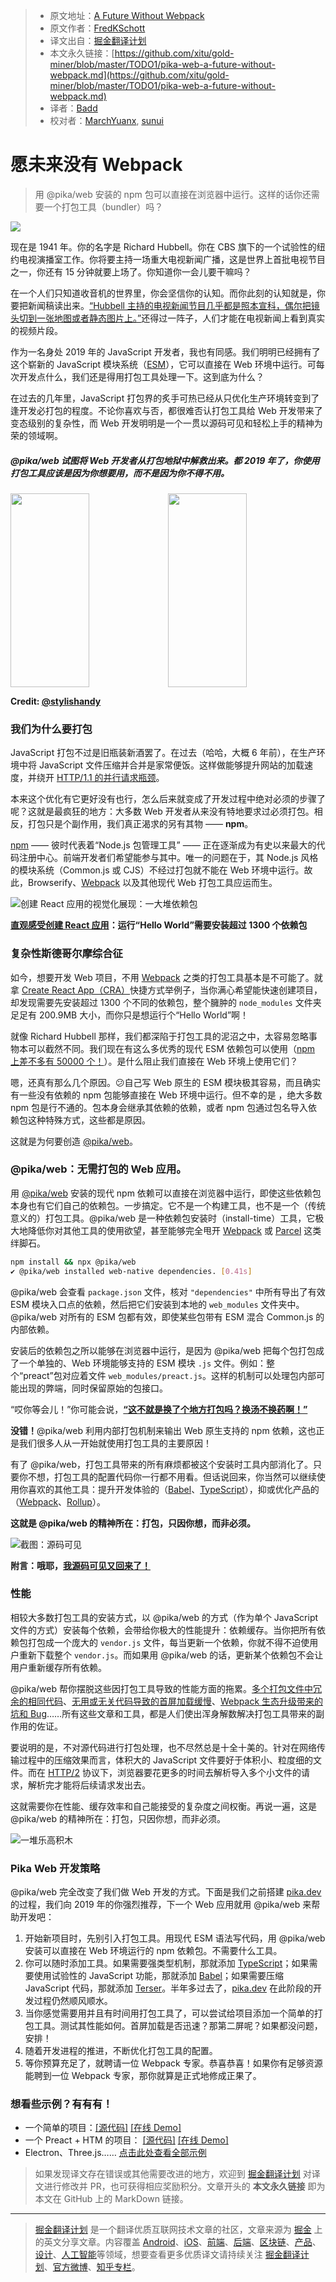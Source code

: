 > * 原文地址：[A Future Without Webpack](https://www.pika.dev/blog/pika-web-a-future-without-webpack/)
> * 原文作者：[FredKSchott](https://twitter.com/FredKSchott)
> * 译文出自：[掘金翻译计划](https://github.com/xitu/gold-miner)
> * 本文永久链接：[https://github.com/xitu/gold-miner/blob/master/TODO1/pika-web-a-future-without-webpack.md](https://github.com/xitu/gold-miner/blob/master/TODO1/pika-web-a-future-without-webpack.md)
> * 译者：[Badd](https://juejin.im/user/5b0f6d4b6fb9a009e405dda1)
> * 校对者：[MarchYuanx](https://github.com/MarchYuanx), [sunui](https://github.com/sunui)

# 愿未来没有 Webpack

> 用 @pika/web 安装的 npm 包可以直接在浏览器中运行。这样的话你还需要一个打包工具（bundler）吗？

![](https://www.pika.dev/static/img/bundling-cover.jpg)

现在是 1941 年。你的名字是 Richard Hubbell。你在 CBS 旗下的一个试验性的纽约电视演播室工作。你将要主持一场重大电视新闻广播，这是世界上首批电视节目之一，你还有 15 分钟就要上场了。你知道你一会儿要干嘛吗？

在一个人们只知道收音机的世界里，你会坚信你的认知。而你此刻的认知就是，你要把新闻稿读出来。[“Hubbell 主持的电视新闻节目几乎都是照本宣科，偶尔把镜头切到一张地图或者静态图片上。”](https://books.google.com/books?id=yWrEDQAAQBAJ&lpg=PA132&ots=WBn6zP9HAW&dq=newscasts%20featured%20Hubbell%20reading%20a%20script%20with%20only%20occasional%20cutaways&pg=PA132#v=onepage&q=newscasts%20featured%20Hubbell%20reading%20a%20script%20with%20only%20occasional%20cutaways&f=false)还得过一阵子，人们才能在电视新闻上看到真实的视频片段。

作为一名身处 2019 年的 JavaScript 开发者，我也有同感。我们明明已经拥有了这个崭新的 JavaScript 模块系统（[ESM](https://flaviocopes.com/es-modules/)），它可以直接在 Web 环境中运行。可每次开发点什么，我们还是得用打包工具处理一下。这到底为什么？

在过去的几年里，JavaScript 打包界的炙手可热已经从只优化生产环境转变到了逢开发必打包的程度。不论你喜欢与否，都很难否认打包工具给 Web 开发带来了变态级别的复杂性，而 Web 开发明明是一个一贯以源码可见和轻松上手的精神为荣的领域啊。

##### @pika/web 试图将 Web 开发者从打包地狱中解救出来。都 2019 年了，你使用打包工具应该是因为你想要用，而不是因为你不得不用。

<img height="310" width="50%" src="https://www.pika.dev/static/img/bundling-webpack-graph.jpeg"/><img height="310" width="50%" src="https://www.pika.dev/static/img/bundling-crazy-charlie.jpeg"/>

**Credit: [@stylishandy](https://twitter.com/stylishandy/status/1105049564237754373)**

### 我们为什么要打包

JavaScript 打包不过是旧瓶装新酒罢了。在过去（哈哈，大概 6 年前），在生产环境中将 JavaScript 文件压缩并合并是家常便饭。这样做能够提升网站的加载速度，并绕开 [HTTP/1.1 的并行请求瓶颈](https://stackoverflow.com/a/985704)。

本来这个优化有它更好没有也行，怎么后来就变成了开发过程中绝对必须的步骤了呢？这就是最疯狂的地方：大多数 Web 开发者从来没有特地要求过必须打包。相反，打包只是个副作用，我们真正渴求的另有其物 —— **npm**。

[npm](https://npmjs.com) —— 彼时代表着“Node.js 包管理工具” —— 正在逐渐成为有史以来最大的代码注册中心。前端开发者们希望能参与其中。唯一的问题在于，其 Node.js 风格的模块系统（Common.js 或 CJS）不经过打包就不能在 Web 环境中运行。故此，Browserify、[Webpack](https://webpack.js.org) 以及其他现代 Web 打包工具应运而生。

![创建 React 应用的视觉化展现：一大堆依赖包](https://www.pika.dev/static/img/bundling-cra-graph-2.jpg)

**[直观感受创建 React 应用](https://npm.anvaka.com/#/view/2d/react-scripts)：运行“Hello World”需要安装超过 1300 个依赖包**

### 复杂性斯德哥尔摩综合征

如今，想要开发 Web 项目，不用 [Webpack](https://webpack.js.org) 之类的打包工具基本是不可能了。就拿 [Create React App（CRA）](https://facebook.github.io/create-react-app/)快捷方式举例子，当你满心希望能快速创建项目，却发现需要先安装超过 1300 个不同的依赖包，整个臃肿的 `node_modules` 文件夹足足有 200.9MB 大小，而你只是想运行个“Hello World”啊！

就像 Richard Hubbell 那样，我们都深陷于打包工具的泥沼之中，太容易忽略事物本可以截然不同。我们现在有这么多优秀的现代 ESM 依赖包可以使用（[npm 上差不多有 50000 个！](https://www.pika.dev/about/stats)）。是什么阻止我们直接在 Web 环境上使用它们？

嗯，还真有那么几个原因。😕自己写 Web 原生的 ESM 模块极其容易，而且确实有一些没有依赖的 npm 包能够直接在 Web 环境中运行。但不幸的是 ，绝大多数 npm 包是行不通的。包本身会继承其依赖的依赖，或者 npm 包通过包名导入依赖包这种特殊方式，这些都是原因。

这就是为何要创造 [@pika/web](https://github.com/pikapkg/web)。

### @pika/web：无需打包的 Web 应用。

用 [@pika/web](https://github.com/pikapkg/web) 安装的现代 npm 依赖可以直接在浏览器中运行，即使这些依赖包本身也有它们自己的依赖包。一步搞定。它不是一个构建工具，也不是一个（传统意义的）打包工具。@pika/web 是一种依赖包安装时（install-time）工具，它极大地降低你对其他工具的使用欲望，甚至能够完全甩开 [Webpack](https://webpack.js.org) 或 [Parcel](https://parceljs.org/) 这类绊脚石。

```bash
npm install && npx @pika/web
✔ @pika/web installed web-native dependencies. [0.41s]
```

@pika/web 会查看 `package.json` 文件，核对 `"dependencies"` 中所有导出了有效 ESM 模块入口点的依赖，然后把它们安装到本地的 `web_modules` 文件夹中。@pika/web 对所有的 ESM 包都有效，即使某些包带有 ESM 混合 Common.js 的内部依赖。

安装后的依赖包之所以能够在浏览器中运行，是因为 @pika/web 把每个包打包成了一个单独的、Web 环境能够支持的 ESM 模块 `.js` 文件。例如：整个“preact”包对应着文件 `web_modules/preact.js`。这样的机制可以处理包内部可能出现的弊端，同时保留原始的包接口。

“哎你等会儿！”你可能会说，[**“这不就是换了个地方打包吗？换汤不换药啊！”**](https://twitter.com/TheLarkInn/status/1102462419366891522)

**没错！**@pika/web 利用内部打包机制来输出 Web 原生支持的 npm 依赖，这也正是我们很多人从一开始就使用打包工具的主要原因！

有了 @pika/web，打包工具带来的所有麻烦都被这个安装时工具内部消化了。只要你不想，打包工具的配置代码你一行都不用看。但话说回来，你当然可以继续使用你喜欢的其他工具：提升开发体验的（[Babel](https://babeljs.io/)、[TypeScript](https://www.typescriptlang.org)），抑或优化产品的（[Webpack](https://webpack.js.org)、[Rollup](https://rollupjs.org/)）。

**这就是 @pika/web 的精神所在：打包，只因你想，而非必须。**

![截图：源码可见](https://www.pika.dev/static/img/bundling-view-source.png)

**附言：哦耶，[我源码可见又回来了！](https://www.pika.dev/js/PackageList.js)**

### 性能

相较大多数打包工具的安装方式，以 @pika/web 的方式（作为单个 JavaScript 文件的方式）安装每个依赖，会带给你极大的性能提升：依赖缓存。当你把所有依赖包打包成一个庞大的 `vendor.js` 文件，每当更新一个依赖，你就不得不迫使用户重新下载整个 `vendor.js`。而如果用 @pika/web 的话，更新某个依赖包不会让用户重新缓存所有依赖。

@pika/web 帮你摆脱这些因打包工具导致的性能方面的拖累。[多个打包文件中冗余的相同代码](https://formidable.com/blog/2018/finding-webpack-duplicates-with-inspectpack-plugin/)、[无用或无关代码导致的首屏加载缓慢](https://medium.com/webpack/better-tree-shaking-with-deep-scope-analysis-a0b788c0ce77)、[Webpack 生态升级带来的坑和 Bug](https://medium.com/@allanbaptista/the-problem-with-webpack-8a025268a761)……所有这些文章和工具，都是人们使出浑身解数解决打包工具带来的副作用的佐证。

要说明的是，不对源代码进行打包处理，也不尽然总是十全十美的。针对在网络传输过程中的压缩效果而言，体积大的 JavaScript 文件要好于体积小、粒度细的文件。而在 [HTTP/2](https://developers.google.com/web/fundamentals/performance/http2/#request_and_response_multiplexing) 协议下，浏览器要花更多的时间去解析导入多个小文件的请求，解析完才能将后续请求发出去。

这就需要你在性能、缓存效率和自己能接受的复杂度之间权衡。再说一遍，这是 @pika/web 的精神所在：打包，只因你想，而非必须。

![一堆乐高积木](https://www.pika.dev/static/img/bundling-legos.jpg)

### Pika Web 开发策略

@pika/web 完全改变了我们做 Web 开发的方式。下面是我们之前搭建 [pika.dev](https://www.pika.dev/) 的过程，我们向 2019 年的你强烈推荐，下一个 Web 应用就用 @pika/web 来帮助开发吧：

1. 开始新项目时，先别引入打包工具。用现代 ESM 语法写代码，用 @pika/web 安装可以直接在 Web 环境运行的 npm 依赖包。不需要什么工具。
2. 你可以随时添加工具。如果需要强类型机制，那就添加 [TypeScript](https://www.typescriptlang.org)；如果需要使用试验性的 JavaScript 功能，那就添加 [Babel](https://babeljs.io/)；如果需要压缩 JavaScript 代码，那就添加 [Terser](https://github.com/terser-js/terser)。半年多过去了，[pika.dev](https://www.pika.dev/) 在此阶段的开发过程仍然顺风顺水。
3. 当你感觉需要用并且有时间用打包工具了，可以尝试给项目添加一个简单的打包工具。测试其性能如何。首屏加载是否迅速？那第二屏呢？如果都没问题，安排！
4. 随着开发进程的推进，不断优化打包工具的配置。
5. 等你预算充足了，就聘请一位 Webpack 专家。恭喜恭喜！如果你有足够资源能聘到一位 Webpack 专家，那你就算是正式地修成正果了。

### 想看些示例？有有有！

* 一个简单的项目：[\[源代码\]](https://glitch.com/edit/#!/pika-web-example-simple) [\[在线 Demo\]](https://pika-web-example-simple.glitch.me/)
* 一个 Preact + HTM 的项目： [\[源代码\]](https://glitch.com/edit/#!/pika-web-example-preact-htm) [\[在线 Demo\]](https://pika-web-example-preact-htm.glitch.me)
* Electron、Three.js…… [点击此处查看全部示例](https://github.com/pikapkg/web/blob/master/EXAMPLES.md)

> 如果发现译文存在错误或其他需要改进的地方，欢迎到 [掘金翻译计划](https://github.com/xitu/gold-miner) 对译文进行修改并 PR，也可获得相应奖励积分。文章开头的 **本文永久链接** 即为本文在 GitHub 上的 MarkDown 链接。

---

> [掘金翻译计划](https://github.com/xitu/gold-miner) 是一个翻译优质互联网技术文章的社区，文章来源为 [掘金](https://juejin.im) 上的英文分享文章。内容覆盖 [Android](https://github.com/xitu/gold-miner#android)、[iOS](https://github.com/xitu/gold-miner#ios)、[前端](https://github.com/xitu/gold-miner#前端)、[后端](https://github.com/xitu/gold-miner#后端)、[区块链](https://github.com/xitu/gold-miner#区块链)、[产品](https://github.com/xitu/gold-miner#产品)、[设计](https://github.com/xitu/gold-miner#设计)、[人工智能](https://github.com/xitu/gold-miner#人工智能)等领域，想要查看更多优质译文请持续关注 [掘金翻译计划](https://github.com/xitu/gold-miner)、[官方微博](http://weibo.com/juejinfanyi)、[知乎专栏](https://zhuanlan.zhihu.com/juejinfanyi)。
